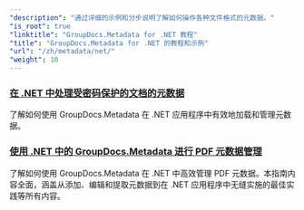 ```yaml
---
"description": "通过详细的示例和分步说明了解如何操作各种文件格式的元数据。"
"is_root": true
"linktitle": "GroupDocs.Metadata for .NET 教程"
"title": "GroupDocs.Metadata for .NET 的教程和示例"
"url": "/zh/metadata/net/"
"weight": 10
---
```


### [在 .NET 中处理受密码保护的文档的元数据](./load-metadata/)
了解如何使用 GroupDocs.Metadata 在 .NET 应用程序中有效地加载和管理元数据。
### [使用 .NET 中的 GroupDocs.Metadata 进行 PDF 元数据管理](./pdf-metadata-management/)
了解如何使用 GroupDocs.Metadata 在 .NET 中高效管理 PDF 元数据。本指南内容全面，涵盖从添加、编辑和提取元数据到在 .NET 应用程序中无缝实施的最佳实践等所有内容。